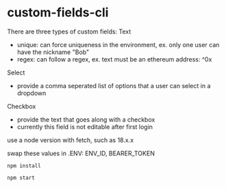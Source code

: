 # custom-fields-cli

There are three types of custom fields:
Text
- unique: can force uniqueness in the environment, ex. only one user can have the nickname "Bob"
- regex: can follow a regex, ex. text must be an ethereum address: ^0x

Select
- provide a comma seperated list of options that a user can select in a dropdown

Checkbox
- provide the text that goes along with a checkbox
- currently this field is not editable after first login

use a node version with fetch, such as 18.x.x

swap these values in .ENV:
ENV_ID, BEARER_TOKEN

`npm install`

`npm start`
